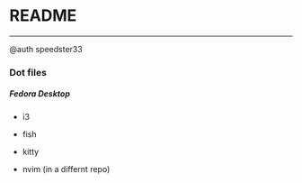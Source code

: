 # README
---
@auth speedster33

### Dot files
##### Fedora Desktop
- i3
- fish
- kitty

- nvim (in a differnt repo)
